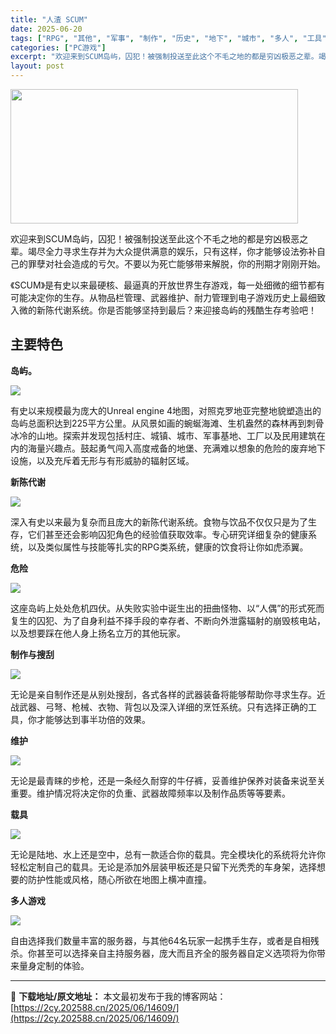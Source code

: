 ```yaml
---
title: "人渣 SCUM"
date: 2025-06-20
tags: ["RPG", "其他", "军事", "制作", "历史", "地下", "城市", "多人", "工具", "开放世界"]
categories: ["PC游戏"]
excerpt: "欢迎来到SCUM岛屿，囚犯！被强制投送至此这个不毛之地的都是穷凶极恶之辈。竭尽全力寻求生存并为大众提供满意的娱乐，只有这样，你才能够设法弥补自己的罪孽对社会造成的亏欠。不要以为死亡能够带来解脱，你的刑期才刚刚开始。 《SCUM》是有史以来最硬核、最逼真的开放世界生存游戏，每一处细微的细节都有可能决定&hellip;"
layout: post
---
```


<img class="aligncenter size-full wp-image-14610" src="https://2cy.202588.cn/wp-content/uploads/2025/06/2025062003430466.jpg" alt="" width="460" height="215" />
<p class="bb_paragraph">欢迎来到SCUM岛屿，囚犯！被强制投送至此这个不毛之地的都是穷凶极恶之辈。竭尽全力寻求生存并为大众提供满意的娱乐，只有这样，你才能够设法弥补自己的罪孽对社会造成的亏欠。不要以为死亡能够带来解脱，你的刑期才刚刚开始。</p>
<p class="bb_paragraph">《SCUM》是有史以来最硬核、最逼真的开放世界生存游戏，每一处细微的细节都有可能决定你的生存。从物品栏管理、武器维护、耐力管理到电子游戏历史上最细致入微的新陈代谢系统。你是否能够坚持到最后？来迎接岛屿的残酷生存考验吧！</p>

<h2 class="bb_tag">主要特色</h2>
<p class="bb_paragraph"><strong>岛屿。</strong></p>

<div class="bb_wide_img_ctn"><img class="bb_img" src="https://shared.fastly.steamstatic.com/store_item_assets/steam/apps/513710/extras/Enviroment.gif?t=1750181154" /></div>
<p class="bb_paragraph">有史以来规模最为庞大的Unreal engine 4地图，对照克罗地亚完整地貌塑造出的岛屿总面积达到225平方公里。从风景如画的蜿蜒海滩、生机盎然的森林再到刺骨冰冷的山地。探索并发现包括村庄、城镇、城市、军事基地、工厂以及民用建筑在内的海量兴趣点。鼓起勇气闯入高度戒备的地堡、充满难以想象的危险的废弃地下设施，以及充斥着无形与有形威胁的辐射区域。</p>
<p class="bb_paragraph"><strong>新陈代谢</strong></p>

<div class="bb_wide_img_ctn"><img class="bb_img" src="https://shared.fastly.steamstatic.com/store_item_assets/steam/apps/513710/extras/metabolism.gif?t=1750181154" /></div>
<p class="bb_paragraph">深入有史以来最为复杂而且庞大的新陈代谢系统。食物与饮品不仅仅只是为了生存，它们甚至还会影响囚犯角色的经验值获取效率。专心研究详细复杂的健康系统，以及类似属性与技能等扎实的RPG类系统，健康的饮食将让你如虎添翼。</p>
<p class="bb_paragraph"><strong>危险</strong></p>

<div class="bb_wide_img_ctn"><img class="bb_img" src="https://shared.fastly.steamstatic.com/store_item_assets/steam/apps/513710/extras/Dangers.gif?t=1750181154" /></div>
<p class="bb_paragraph">这座岛屿上处处危机四伏。从失败实验中诞生出的扭曲怪物、以“人偶”的形式死而复生的囚犯、为了自身利益不择手段的幸存者、不断向外泄露辐射的崩毁核电站，以及想要踩在他人身上扬名立万的其他玩家。</p>
<p class="bb_paragraph"><strong>制作与搜刮</strong></p>

<div class="bb_wide_img_ctn"><img class="bb_img" src="https://shared.fastly.steamstatic.com/store_item_assets/steam/apps/513710/extras/Crafting.gif?t=1750181154" /></div>
<p class="bb_paragraph">无论是亲自制作还是从别处搜刮，各式各样的武器装备将能够帮助你寻求生存。近战武器、弓弩、枪械、衣物、背包以及深入详细的烹饪系统。只有选择正确的工具，你才能够达到事半功倍的效果。</p>
<p class="bb_paragraph"><strong>维护</strong></p>

<div class="bb_wide_img_ctn"><img class="bb_img" src="https://shared.fastly.steamstatic.com/store_item_assets/steam/apps/513710/extras/Maintenance.gif?t=1750181154" /></div>
<p class="bb_paragraph">无论是最青睐的步枪，还是一条经久耐穿的牛仔裤，妥善维护保养对装备来说至关重要。维护情况将决定你的负重、武器故障频率以及制作品质等等要素。</p>
<p class="bb_paragraph"><strong>载具</strong></p>

<div class="bb_wide_img_ctn"><img class="bb_img" src="https://shared.fastly.steamstatic.com/store_item_assets/steam/apps/513710/extras/Vehicle.gif?t=1750181154" /></div>
<p class="bb_paragraph">无论是陆地、水上还是空中，总有一款适合你的载具。完全模块化的系统将允许你轻松定制自己的载具。无论是添加外层装甲板还是只留下光秃秃的车身架，选择想要的防护性能或风格，随心所欲在地图上横冲直撞。</p>
<p class="bb_paragraph"><strong>多人游戏</strong></p>

<div class="bb_wide_img_ctn"><img class="bb_img" src="https://shared.fastly.steamstatic.com/store_item_assets/steam/apps/513710/extras/PvP.gif?t=1750181154" /></div>
<p class="bb_paragraph">自由选择我们数量丰富的服务器，与其他64名玩家一起携手生存，或者是自相残杀。你甚至可以选择亲自主持服务器，庞大而且齐全的服务器自定义选项将为你带来量身定制的体验。</p>

---
📖 **下载地址/原文地址：** 本文最初发布于我的博客网站：[https://2cy.202588.cn/2025/06/14609/](https://2cy.202588.cn/2025/06/14609/)
